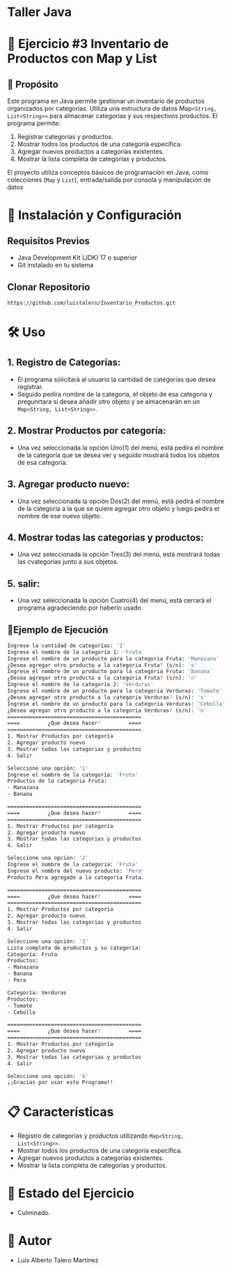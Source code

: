 # Taller Java
# 🚀 Ejercicio #3 Inventario de Productos con Map y List
## 📌 Propósito
Este programa en Java permite gestionar un inventario de productos organizados por categorías. Utiliza una estructura de datos Map`<String, List<String>>` para almacenar categorías y sus respectivos productos. El programa permite:

1. Registrar categorías y productos.
2. Mostrar todos los productos de una categoría específica.
3. Agregar nuevos productos a categorías existentes.
4. Mostrar la lista completa de categorías y productos.

El proyecto utiliza conceptos básicos de programación en Java, como colecciones (`Map` y `List`), entrada/salida por consola y manipulación de datos
# 🚀 Instalación y Configuración
## Requisitos Previos
- Java Development Kit (JDK) 17 o superior
- Git instalado en tu sistema
## Clonar Repositorio
```bash
https://github.com/luistalero/Inventario_Productos.git
```
# 🛠️ Uso
## 1. Registro de Categorías:
- El programa solicitará al usuario la cantidad de categorías que desea registrar.
- Seguido pedira nombre de la categoria, el objeto de esa categoria y pregunrtara si desea añadir otro objeto y se almacenarán en un `Map<String, List<String>>`.
## 2. Mostrar Productos por categoría: 
- Una vez seleccionada la opción Uno(1) del menú, está pedira el nombre de la categoría que se desea ver y seguido mostrará todos los objetos de esa categoría.
## 3. Agregar producto nuevo:
- Una vez seleccionada la opción Dos(2) del menú, está pedirá el nombre de la categoria a la que se quiere agregar otro objeto y luego pedira el nombre de ese nuevo objeto.
## 4. Mostrar todas las categorias y productos:
- Una vez seleccionada la opción Tres(3) del menú, está mostrará todas las cvategorías junto a sus objetos.
## 5. salir:
- Una vez seleccionada la opción Cuatro(4) del menú, está cerrará el programa agradeciendo por haberlo usado.
## 👷Ejemplo de Ejecución
```bash
Ingrese la cantidad de categorías: '2'
Ingrese el nombre de la categoría 1: 'Fruta'
Ingrese el nombre de un producto para la categoria Fruta: 'Manazana'
¿Desea agregar otro producto a la categoria Fruta? (s/n): 's'
Ingrese el nombre de un producto para la categoria Fruta: 'Banana'
¿Desea agregar otro producto a la categoria Fruta? (s/n): 'n'
Ingrese el nombre de la categoría 2: 'Verduras'
Ingrese el nombre de un producto para la categoria Verduras: 'Tomate'
¿Desea agregar otro producto a la categoria Verduras? (s/n): 's'
Ingrese el nombre de un producto para la categoria Verduras: 'Cebolla'
¿Desea agregar otro producto a la categoria Verduras? (s/n): 'n'
===========================================
====         ¿Que desea hacer?         ====
===========================================
1. Mostrar Productos por categoría
2. Agregar producto nuevo
3. Mostrar todas las categorias y productos
4. Salir

Seleccione una opción: '1'
Ingrese el nombre de la categoría: 'Fruta'
Productos de la categoria Fruta:
- Manazana
- Banana
```
```bash
===========================================
====         ¿Que desea hacer?         ====
===========================================
1. Mostrar Productos por categoría
2. Agregar producto nuevo
3. Mostrar todas las categorias y productos
4. Salir

Seleccione una opción: '2'
Ingrese el nombre de la categoria: 'Fruta'
Ingrese el nombre del nuevo producto: 'Pera'
Producto Pera agregado a la categoría Fruta.
```
```bash
===========================================
====         ¿Que desea hacer?         ====
===========================================
1. Mostrar Productos por categoría
2. Agregar producto nuevo
3. Mostrar todas las categorias y productos
4. Salir

Seleccione una opción: '3' 
Lista completa de productos y su categoría:
Categoría: Fruta
Productos:
- Manazana
- Banana
- Pera

Categoría: Verduras
Productos:
- Tomate
- Cebolla
```
```bash
===========================================
====         ¿Que desea hacer?         ====
===========================================
1. Mostrar Productos por categoría
2. Agregar producto nuevo
3. Mostrar todas las categorias y productos
4. Salir

Seleccione una opción: '4'
¡¡Gracias por usar este Programa!!
```
# 📋 Características
- Registro de categorías y productos utilizando `Map<String, List<String>>`.
- Mostrar todos los productos de una categoría específica.
- Agregar nuevos productos a categorías existentes.
- Mostrar la lista completa de categorías y productos.
# 🚨 Estado del Ejercicio
- Culminado.
# 👤 Autor
- Luis Alberto Talero Martinez
